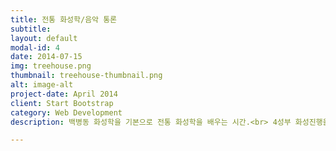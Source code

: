 ```yaml
---
title: 전통 화성학/음악 통론
subtitle: 
layout: default
modal-id: 4
date: 2014-07-15
img: treehouse.png
thumbnail: treehouse-thumbnail.png
alt: image-alt
project-date: April 2014
client: Start Bootstrap
category: Web Development
description: 백병동 화성학을 기본으로 전통 화성학을 배우는 시간.<br> 4성부 화성진행을 통해 클래식 음악의 화성 구조와 기능을 깊이 있게 공부할 수 있는 시간<br> 작곡과 입시 기초 다지기, 음대생의 화성학 수업에 탁월한 도움을 줄 수 있음. <br>

---
```

